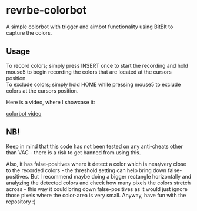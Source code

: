 # revrbe-colorbot

A simple colorbot with trigger and aimbot functionality using BitBlt to capture the colors. 

## Usage

To record colors; simply press INSERT once to start the recording and hold mouse5 to begin recording the colors that are located at the cursors position.   
To exclude colors; simply hold HOME while pressing mouse5 to exclude colors at the cursors position.   

Here is a video, where I showcase it: 

[colorbot video](https://streamable.com/gn5vzg)

## NB!

Keep in mind that this code has not been tested on any anti-cheats other than VAC - there is a risk to get banned from using this. 

Also, it has false-positives where it detect a color which is near/very close to the recorded colors - the threshold setting can help bring down false-positives. But I recommend maybe doing a bigger rectangle horizontally and analyzing the detected colors and check how many pixels the colors stretch across - this way it could bring down false-positives as it would just ignore those pixels where the color-area is very small. Anyway, have fun with the repository :)
